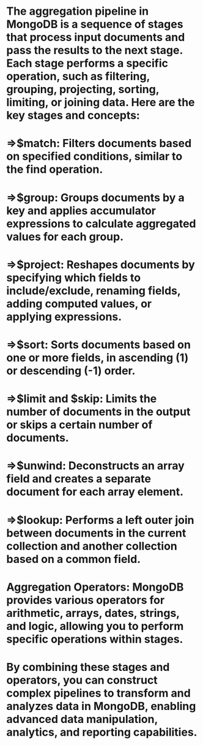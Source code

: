 # The aggregation pipeline in MongoDB is a sequence of stages that process input documents and pass the results to the next stage. Each stage performs a specific operation, such as filtering, grouping, projecting, sorting, limiting, or joining data. Here are the key stages and concepts:

# =>$match: Filters documents based on specified conditions, similar to the find operation.

# =>$group: Groups documents by a key and applies accumulator expressions to calculate aggregated values for each group.

# =>$project: Reshapes documents by specifying which fields to include/exclude, renaming fields, adding computed values, or applying expressions.

# =>$sort: Sorts documents based on one or more fields, in ascending (1) or descending (-1) order.

# =>$limit and $skip: Limits the number of documents in the output or skips a certain number of documents.

# =>$unwind: Deconstructs an array field and creates a separate document for each array element.

# =>$lookup: Performs a left outer join between documents in the current collection and another collection based on a common field.

# Aggregation Operators: MongoDB provides various operators for arithmetic, arrays, dates, strings, and logic, allowing you to perform specific operations within stages.

# By combining these stages and operators, you can construct complex pipelines to transform and analyzes data in MongoDB, enabling advanced data manipulation, analytics, and reporting capabilities.
